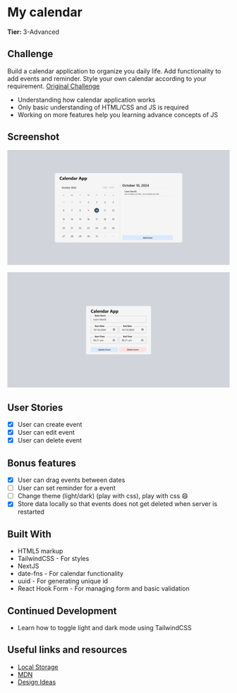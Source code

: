 # My calendar

**Tier:** 3-Advanced

## Challenge

Build a calendar application to organize you daily life. Add functionality to add events and reminder.
Style your own calendar according to your requirement. [Original Challenge](https://github.com/florinpop17/app-ideas/blob/master/Projects/1-Beginner/Calendar-App.md)

- Understanding how calendar application works
- Only basic understanding of HTML/CSS and JS is required
- Working on more features help you learning advance concepts of JS

## Screenshot

![preview-1](./public/design/preview-1.png)

![preview-2](./public/design/preview-2.png)

## User Stories

- [x] User can create event
- [x] User can edit event
- [x] User can delete event

## Bonus features

- [x] User can drag events between dates
- [ ] User can set reminder for a event
- [ ] Change theme (light/dark) (play with css), play with css 😄
- [x] Store data locally so that events does not get deleted when server is restarted

## Built With

- HTML5 markup
- TailwindCSS - For styles
- NextJS
- date-fns - For calendar functionality
- uuid - For generating unique id
- React Hook Form - For managing form and basic validation

## Continued Development

- Learn how to toggle light and dark mode using TailwindCSS

## Useful links and resources

- [Local Storage](https://blog.logrocket.com/the-complete-guide-to-using-localstorage-in-javascript-apps-ba44edb53a36/)
- [MDN](https://developer.mozilla.org/en-US/)
- [Design Ideas](https://dribbble.com/tags/calendar)